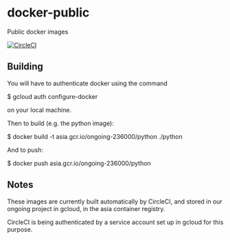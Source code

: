 # docker-public
Public docker images

[![CircleCI](https://circleci.com/gh/gradientinstitute/docker-public.svg?style=svg)](https://circleci.com/gh/gradientinstitute/docker-public)


## Building

You will have to authenticate docker using the command

  $ gcloud auth configure-docker

on your local machine.

Then to build (e.g. the python image):

  $ docker build -t asia.gcr.io/ongoing-236000/python ./python

And to push:

  $ docker push asia.gcr.io/ongoing-236000/python


## Notes

These images are currently built automatically by CircleCI, and stored
in our ongoing project in gcloud, in the asia container registry.

CircleCI is being authenticated by a service account set up in gcloud for this
purpose.


